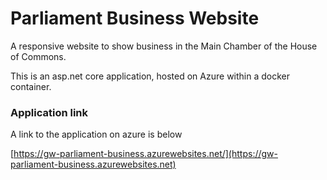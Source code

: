 # Parliament Business Website

A responsive website to show business in the Main Chamber of the House of Commons.

This is an asp.net core application, hosted on Azure within a docker container.

### Application link

A link to the application on azure is below

[https://gw-parliament-business.azurewebsites.net/](https://gw-parliament-business.azurewebsites.net)
